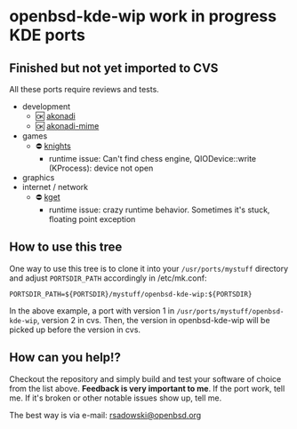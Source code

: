 # openbsd-kde-wip work in progress KDE ports

## Finished but not yet imported to CVS

All these ports require reviews and tests.

- development
    - :ok: [akonadi](x11/kde-applications/akonadi)
    - :ok: [akonadi-mime](x11/kde-applications/akonadi-mime)
- games
    - :no_entry: [knights](x11/kde-applications/knights)
       -  runtime issue: Can't find chess engine, QIODevice::write (KProcess): device not open
- graphics
- internet / network
    - :no_entry: [kget](x11/kde-applications/kget)
       -  runtime issue: crazy runtime behavior. Sometimes it's stuck, floating point exception

## How to use this tree

One way to use this tree is to clone it into your `/usr/ports/mystuff`
directory and adjust `PORTSDIR_PATH` accordingly in /etc/mk.conf:

	PORTSDIR_PATH=${PORTSDIR}/mystuff/openbsd-kde-wip:${PORTSDIR}

In the above example, a port with version 1 in `/usr/ports/mystuff/openbsd-kde-wip`,
version 2 in cvs.  Then, the version in openbsd-kde-wip will be picked up before
the version in cvs.

## How can you help!?

Checkout the repository and simply build and test your software of choice from
the list above. **Feedback is very important to me**. If the port work, tell me.
If it's broken or other notable issues show up, tell me.

The best way is via e-mail: <rsadowski@openbsd.org>
